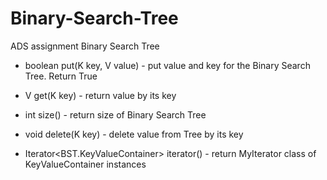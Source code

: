 # Binary-Search-Tree
ADS assignment Binary Search Tree 

- boolean put(K key, V value) - put value and key for the Binary Search Tree. Return True

- V get(K key) - return value by its key

- int size() - return size of Binary Search Tree

- void delete(K key) - delete value from Tree by its key

- Iterator<BST.KeyValueContainer> iterator() - return MyIterator class of KeyValueContainer instances
